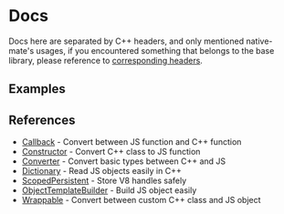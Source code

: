 # Docs

Docs here are separated by C++ headers, and only mentioned native-mate's usages,
if you encountered something that belongs to the base library, please reference
to [corresponding headers](https://github.com/zcbenz/base-minimal/tree/master/src/base).

## Examples

## References

* [Callback](api/callback.md) - Convert between JS function and C++ function
* [Constructor](api/constructor.md) - Convert C++ class to JS function
* [Converter](api/converter.md) - Convert basic types between C++ and JS
* [Dictionary](api/dictionary.md) - Read JS objects easily in C++
* [ScopedPersistent](api/scoped_persistent.md) - Store V8 handles safely
* [ObjectTemplateBuilder](api/object_template_builder.md) - Build JS object
  easily
* [Wrappable](api/wrappable.md) - Convert between custom C++ class and JS object
